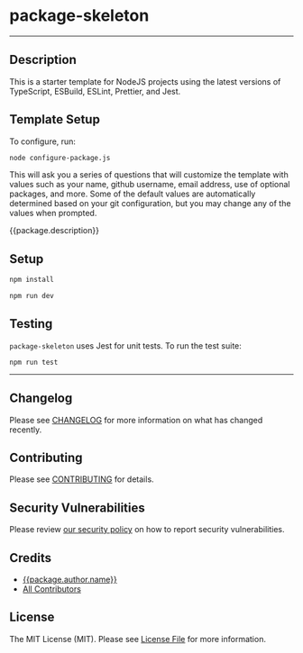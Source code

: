 # package-skeleton

---

<!-- ==START TEMPLATE README== -->
## Description

This is a starter template for NodeJS projects using the latest versions of TypeScript, ESBuild, ESLint, Prettier, and Jest.

## Template Setup

To configure, run:

```bash
node configure-package.js
```

This will ask you a series of questions that will customize the template with values such as your name, github username, email address, use of optional packages, and more.  Some of the default values are automatically determined based on your git configuration, but you may change any of the values when prompted.

<!-- ==END TEMPLATE README== -->
{{package.description}}

## Setup

```bash
npm install

npm run dev
```

## Testing

`package-skeleton` uses Jest for unit tests.  To run the test suite:

`npm run test`

---

## Changelog

Please see [CHANGELOG](CHANGELOG.md) for more information on what has changed recently.

## Contributing

Please see [CONTRIBUTING](.github/CONTRIBUTING.md) for details.

## Security Vulnerabilities

Please review [our security policy](../../security/policy) on how to report security vulnerabilities.

## Credits

- [{{package.author.name}}](https://github.com/{{package.author.github}})
- [All Contributors](../../contributors)

## License

The MIT License (MIT). Please see [License File](LICENSE) for more information.
